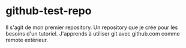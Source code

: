 # github-test-repo
Il s'agit de mon premier repository. Un repository que je crée pour les besoins d'un tutoriel. J'apprends à utiliser git avec github.com comme remote extérieur.
